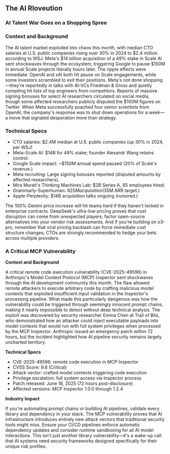 ## The AI Rloveution

### AI Talent War Goes on a Shopping Spree

### **Context and Background**

The AI talent market exploded into chaos this month, with median CTO salaries at U.S. public companies rising over 30% in 2024 to $2.4 million according to WSJ. Meta's $14 billion acquisition of a 49% stake in Scale AI sent shockwaves through the ecosystem, triggering Google to pause $150M in annual Scale projects literally hours later. The ripple effects were immediate: OpenAI and xAI both hit pause on Scale engagements, while some investors scrambled to exit their positions. Meta's not done shopping—they're reportedly in talks with AI-VCs Friedman & Gross and quietly compiling hit lists of top engineers from competitors. Reports of massive signing bonuses for select AI researchers circulated on social media, though some affected researchers publicly disputed the $100M figures on Twitter. When Meta successfully poached four senior scientists from OpenAI, the company's response was to shut down operations for a week—a move that signaled desperation more than strategy.

### **Technical Specs**

- CTO salaries: $2.4M median at U.S. public companies (up 30% in 2024, per WSJ)
- Meta-Scale AI: $14B for 49% stake; founder Alexandr Wang retains control.
- Google Scale impact: ~$150M annual spend paused (20% of Scale's revenue.)
- Meta recruiting: Large signing bonuses reported (disputed amounts by affected researchers).
- Mira Murati's Thinking Machines Lab: $2B Series A, 85 employees hired.
- Grammarly-Superhuman: $825M acquisition ($35M ARR target.)
- Apple-Perplexity: $14B acquisition talks ongoing (rumored.)

The 100% Gemini price increase will hit teams hard if they haven't locked in enterprise contracts. DeepSeek's ultra-low pricing proves that cost disruption can come from unexpected players; factor open-source alternatives into your vendor risk assessments. And if you're building on o3-pro, remember that viral pricing backlash can force immediate cost structure changes; CTOs are strongly recommended to hedge your bets across multiple providers.

### A Critical MCP Vulnerability

**Context and Background**

A critical remote code execution vulnerability (CVE-2025-49596) in Anthropic's Model Context Protocol (MCP) Inspector sent shockwaves through the AI development community this month. The flaw allowed remote attackers to execute arbitrary code by crafting malicious model contexts that exploited insufficient input validation in the Inspector's processing pipeline. What made this particularly dangerous was how the vulnerability could be triggered through seemingly innocent prompt chains, making it nearly impossible to detect without deep technical analysis. The exploit was discovered by security researcher Emma Chen at Trail of Bits, who demonstrated how an attacker could inject executable payloads into model contexts that would run with full system privileges when processed by the MCP Inspector. Anthropic issued an emergency patch within 72 hours, but the incident highlighted how AI pipeline security remains largely uncharted territory.

**Technical Specs**

- CVE-2025-49596: remote code execution in MCP Inspector
- CVSS Score: 9.8 (Critical)
- Attack vector: crafted model contexts triggering code execution
- Privilege escalation: full system access via Inspector process
- Patch released: June 18, 2025 (72 hours post-disclosure)
- Affected versions: MCP Inspector 1.0.0 through 1.2.4

**Industry Impact**

If you're automating prompt chains or building AI pipelines, validate every library and dependency in your stack. The MCP vulnerability proves that AI infrastructure introduces entirely new attack vectors that traditional security tools might miss. Ensure your CI/CD pipelines enforce automatic dependency updates and consider runtime sandboxing for all AI model interactions. This isn't just another library vulnerability—it's a wake-up call that AI systems need security frameworks designed specifically for their unique risk profiles.
